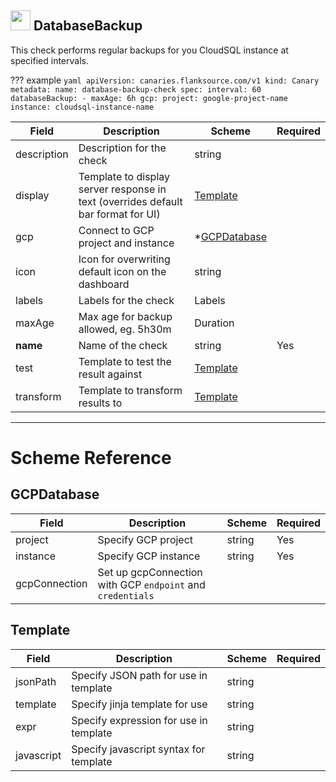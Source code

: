 ## <img src='https://raw.githubusercontent.com/flanksource/flanksource-ui/main/src/icons/databasebackupcheck.svg' style='height: 32px'/> DatabaseBackup

This check performs regular backups for you CloudSQL instance at specified intervals. 

??? example
     ```yaml
     apiVersion: canaries.flanksource.com/v1
     kind: Canary
     metadata:
       name: database-backup-check
     spec:
       interval: 60
       databaseBackup:
         - maxAge: 6h
           gcp:
             project: google-project-name
             instance: cloudsql-instance-name
     ```        

| Field | Description | Scheme | Required |
| ----- | ----------- | ------ | -------- |
| description | Description for the check | string |  |
| display | Template to display server response in text (overrides default bar format for UI) | [Template](#template) |  |
| gcp | Connect to GCP project and instance | *[GCPDatabase](#gcpdatabase) |  |
| icon | Icon for overwriting default icon on the dashboard | string |  |
| labels | Labels for the check | Labels |  |
| maxAge | Max age for backup allowed, eg. 5h30m | Duration |  |
| **name** | Name of the check | string | Yes |
| test | Template to test the result against | [Template](#template) |  |
| transform | Template to transform results to | [Template](#template) |  |

---
# Scheme Reference

## GCPDatabase

| Field | Description | Scheme | Required |
| ----- | ----------- | ------ | -------- |
| project | Specify GCP project | string | Yes |
| instance | Specify GCP instance | string | Yes |
| gcpConnection | Set up gcpConnection with GCP `endpoint` and `credentials` |  |


## Template

| Field | Description | Scheme | Required |
| ----- | ----------- | ------ | -------- |
| jsonPath | Specify JSON path for use in template| string |  |
| template | Specify jinja template for use | string |  |
| expr | Specify expression for use in template  | string |  |
| javascript | Specify javascript syntax for template | string |  |
